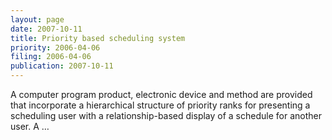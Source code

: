```yaml
---
layout: page
date: 2007-10-11
title: Priority based scheduling system
priority: 2006-04-06
filing: 2006-04-06
publication: 2007-10-11
---
```

A computer program product, electronic device and method are provided that incorporate a hierarchical structure of priority ranks for presenting a scheduling user with a relationship-based display of a schedule for another user. A …